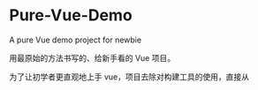 # Pure-Vue-Demo
A pure Vue demo project for newbie


用最原始的方法书写的、给新手看的 Vue 项目。


为了让初学者更直观地上手 vue，项目去除对构建工具的使用，直接从 <script> 标签引入 vue.min.js ，就好像我们当初使用 jQuery 的方式一样：

`<script type="text/javascript" src="./js/vue.min.js"></script> `

相同的姿势，可能会让你亲切不少，

快开始吧
